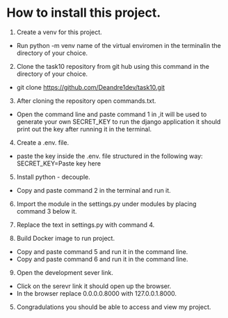 # How to install this project.

1. Create a venv for this project.
* Run python -m venv name of the virtual enviromen in the terminalin the directory of your choice.

2. Clone the task10 repository from git hub using this command in the directory of your choice.
* git clone https://github.com/Deandre1dev/task10.git

3. After cloning the repository open commands.txt.
* Open the command line and paste command 1 in ,it will be used to generate your own SECRET_KEY to run the django application it should print out the key after running it in the terminal.

4. Create a .env. file.
* paste the key inside the .env. file structured in the following way:
SECRET_KEY=Paste key here

5. Install python - decouple.
* Copy and paste command 2 in the terminal and run it.

6. Import the module in the settings.py under modules by placing command 3 below it.

7. Replace the text in settings.py with command 4.

8. Build Docker image to run project.
* Copy and paste command 5 and run it in the command line.
* Copy and paste command 6 and run it in the command line.

9. Open the development sever link.
* Click on the serevr link it should open up the browser.
* In the browser replace 0.0.0.0.8000 with 127.0.0.1.8000.

5. Congradulations you should be able to access and view my project.